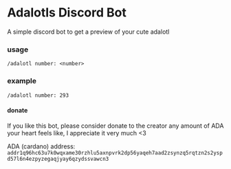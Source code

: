# Adalotls Discord Bot

A simple discord bot to get a preview of your cute adalotl

### usage
```/adalotl number: <number>```
### example
```/adalotl number: 293```

#### donate
If you like this bot, please consider donate to the creator any amount of ADA your heart feels like, I appreciate it very much <3

ADA (cardano) address:
```addr1q96hc63u7k0wqxame30rzhlu5axnpvrk2dp56yaqeh7aad2zsynzq5rqtzn2s2yspd57l6n4ezpyzegaqjyay6qzydssvawcn3```
